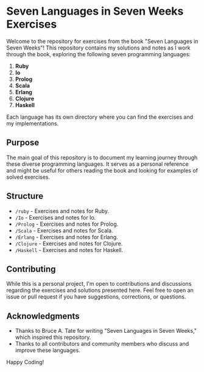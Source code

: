 # Seven Languages in Seven Weeks Exercises

Welcome to the repository for exercises from the book "Seven Languages in Seven Weeks"! This repository contains my solutions and notes as I work through the book, exploring the following seven programming languages:

1. **Ruby**
2. **Io**
3. **Prolog**
4. **Scala**
5. **Erlang**
6. **Clojure**
7. **Haskell**

Each language has its own directory where you can find the exercises and my implementations.

## Purpose

The main goal of this repository is to document my learning journey through these diverse programming languages. It serves as a personal reference and might be useful for others reading the book and looking for examples of solved exercises.

## Structure

- `/ruby` - Exercises and notes for Ruby.
- `/Io` - Exercises and notes for Io.
- `/Prolog` - Exercises and notes for Prolog.
- `/Scala` - Exercises and notes for Scala.
- `/Erlang` - Exercises and notes for Erlang.
- `/Clojure` - Exercises and notes for Clojure.
- `/Haskell` - Exercises and notes for Haskell.

## Contributing

While this is a personal project, I'm open to contributions and discussions regarding the exercises and solutions presented here. Feel free to open an issue or pull request if you have suggestions, corrections, or questions.

## Acknowledgments

- Thanks to Bruce A. Tate for writing "Seven Languages in Seven Weeks," which inspired this repository.
- Thanks to all contributors and community members who discuss and improve these languages.

Happy Coding!
